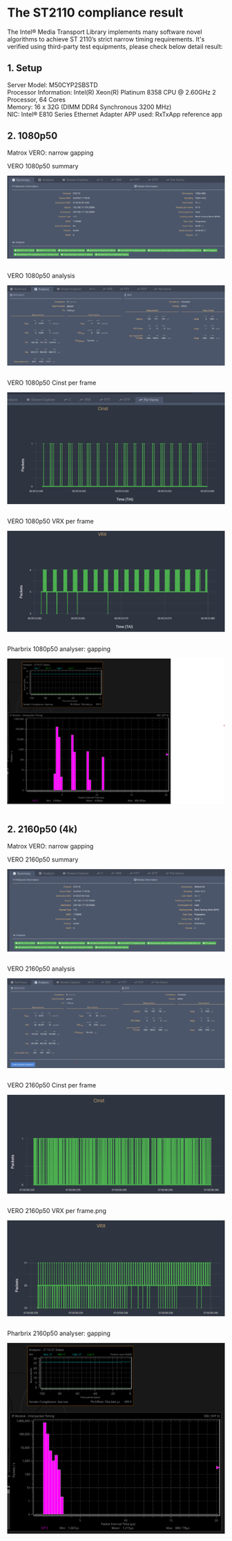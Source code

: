 # The ST2110 compliance result

The Intel® Media Transport Library implements many software novel algorithms to achieve ST 2110’s strict narrow timing requirements. It's verified using third-party test equipments, please check below detail result:

## 1. Setup

Server Model: M50CYP2SBSTD  
Processor Information: Intel(R) Xeon(R) Platinum 8358 CPU @ 2.60GHz
                       2 Processor, 64 Cores  
Memory: 16 x 32G (DIMM DDR4 Synchronous 3200 MHz)  
NIC: Intel® E810 Series Ethernet Adapter
APP used: RxTxApp reference app

## 2. 1080p50

Matrox VERO: narrow gapping

VERO 1080p50 summary

<div align="center">
<img src="png/compliance/vero_1080p50_summary.png" align="center" alt="VERO 1080p50 summary">
</div>

</br>

VERO 1080p50 analysis

<div align="center">
<img src="png/compliance/vero_1080p50_analysis.png" align="center" alt="VERO 1080p50 analysis">
</div>

</br>

VERO 1080p50 Cinst per frame

<div align="center">
<img src="png/compliance/vero_1080p50_cinst_per_frame.png" align="center" alt="VERO 1080p50 Cinst per frame">
</div>

</br>

VERO 1080p50 VRX per frame

<div align="center">
<img src="png/compliance/vero_1080p50_vrx_per_frame.png" align="center" alt="VERO 1080p50 VRX per frame.png">
</div>

</br>

Pharbrix 1080p50 analyser: gapping

<div align="center">
<img src="png/compliance/pharbrix_1080p50_analyser.png" align="center" alt="Pharbrix 1080p50 analyser">
</div>

</br>

## 2. 2160p50 (4k)

Matrox VERO: narrow gapping

VERO 2160p50 summary

<div align="center">
<img src="png/compliance/vero_2160p50_summary.png" align="center" alt="VERO 2160p50 summay">
</div>

</br>

VERO 2160p50 analysis

<div align="center">
<img src="png/compliance/vero_2160p50_analysis.png" align="center" alt="VERO 2160p50 analysis">
</div>

</br>

VERO 2160p50 Cinst per frame

<div align="center">
<img src="png/compliance/vero_2160p50_cinst_per_frame.png" align="center" alt="VERO 2160p50 Cinst per frame">
</div>

</br>

VERO 2160p50 VRX per frame.png

<div align="center">
<img src="png/compliance/vero_2160p50_vrx_per_frame.png" align="center" alt="VERO 2160p50 VRX per frame.png">
</div>

</br>

Pharbrix 2160p50 analyser: gapping

<div align="center">
<img src="png/compliance/pharbrix_2160p50_analyser.png" align="center" alt="Pharbrix 2160p50 analyser">
</div>

</br>
